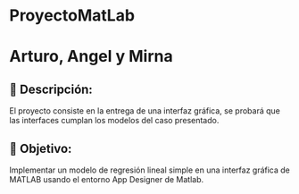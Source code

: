 # ProyectoMatLab
# Arturo, Angel y Mirna
## :pencil: Descripción:
El proyecto consiste en la entrega de una interfaz gráfica, se probará que las interfaces
cumplan los modelos del caso presentado.

## :book: Objetivo:
Implementar un modelo de regresión lineal simple en una interfaz gráfica de MATLAB usando
el entorno App Designer de Matlab.
